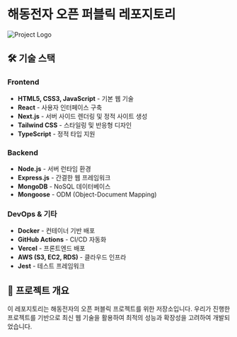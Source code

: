 # 해동전자 오픈 퍼블릭 레포지토리

![Project Logo](https://github.com/hoonZeee/Haedong-dcos/raw/main/스크린샷%202025-01-29%20오후%2011.10.58.png)

## 🛠 기술 스택

### Frontend
- **HTML5, CSS3, JavaScript** - 기본 웹 기술
- **React** - 사용자 인터페이스 구축
- **Next.js** - 서버 사이드 렌더링 및 정적 사이트 생성
- **Tailwind CSS** - 스타일링 및 반응형 디자인
- **TypeScript** - 정적 타입 지원

### Backend
- **Node.js** - 서버 런타임 환경
- **Express.js** - 간결한 웹 프레임워크
- **MongoDB** - NoSQL 데이터베이스
- **Mongoose** - ODM (Object-Document Mapping)

### DevOps & 기타
- **Docker** - 컨테이너 기반 배포
- **GitHub Actions** - CI/CD 자동화
- **Vercel** - 프론트엔드 배포
- **AWS (S3, EC2, RDS)** - 클라우드 인프라
- **Jest** - 테스트 프레임워크

## 📄 프로젝트 개요
이 레포지토리는 해동전자의 오픈 퍼블릭 프로젝트를 위한 저장소입니다. 우리가 진행한 프로젝트를 기반으로 최신 웹 기술을 활용하여 최적의 성능과 확장성을 고려하여 개발되었습니다.
